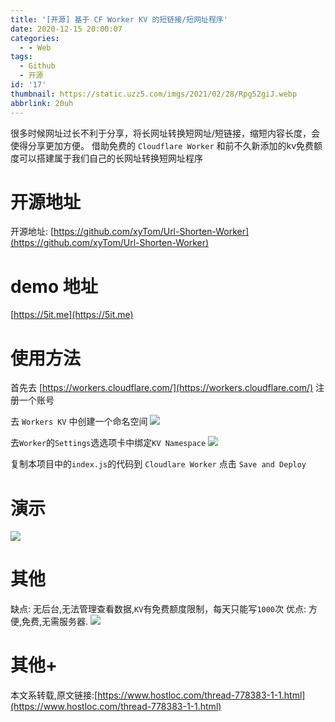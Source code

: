 ```yaml
---
title: '[开源] 基于 CF Worker KV 的短链接/短网址程序'
date: 2020-12-15 20:00:07
categories:
  - - Web
tags:
  - Github
  - 开源
id: '17'
thumbnail: https://static.uzz5.com/imgs/2021/02/28/Rpg52giJ.webp
abbrlink: 20uh
---
```



很多时候网址过长不利于分享，将长网址转换短网址/短链接，缩短内容长度，会使得分享更加方便。 借助免费的 `Cloudflare Worker` 和前不久新添加的kv免费额度可以搭建属于我们自己的长网址转换短网址程序

# 开源地址

开源地址: [https://github.com/xyTom/Url-Shorten-Worker](https://github.com/xyTom/Url-Shorten-Worker)

# demo 地址

[https://5it.me](https://5it.me)

# 使用方法

首先去 [https://workers.cloudflare.com/](https://workers.cloudflare.com/) 注册一个账号 

去 `Workers KV` 中创建一个命名空间 ![](https://static.uzz5.com/imgs/2021/02/28/K8FegBmx.webp) 

去`Worker`的`Settings`选选项卡中绑定`KV Namespace` ![](https://static.uzz5.com/imgs/2021/02/28/BYELjQFc.webp) 

复制本项目中的`index.js`的代码到 `Cloudlare Worker` 点击 `Save and Deploy`

# 演示

![](https://static.uzz5.com/imgs/2021/02/28/QVfEUSXR.webp)

# 其他

缺点: 无后台,无法管理查看数据,`KV`有免费额度限制，每天只能写`1000`次 优点: 方便,免费,无需服务器. ![](https://static.uzz5.com/imgs/2021/02/28/rTqvkNQQ.webp)

# 其他+

本文系转载,原文链接:[https://www.hostloc.com/thread-778383-1-1.html](https://www.hostloc.com/thread-778383-1-1.html)
